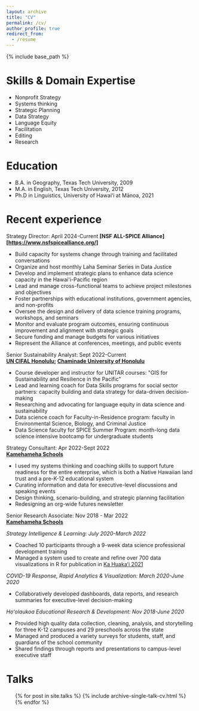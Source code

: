 ```yaml
---
layout: archive
title: "CV"
permalink: /cv/
author_profile: true
redirect_from:
  - /resume
---
```


{% include base_path %}

Skills & Domain Expertise
======
* Nonprofit Strategy
* Systems thinking
* Strategic Planning
* Data Strategy
* Language Equity
* Facilitation
* Editing
* Research
  
Education
======
* B.A. in Geography, Texas Tech University, 2009
* M.A. in English, Texas Tech University, 2012
* Ph.D in Linguistics, University of Hawaiʻi at Mānoa, 2021

Recent experience
======

Strategy Director: April 2024-Current
**[NSF ALL-SPICE Alliance][https://www.nsfspicealliance.org/]**
* Build capacity for systems change through training and facilitated conversations
* Organize and host monthly Laha Seminar Series in Data Justice
* Develop and implement strategic plans to enhance data science capacity in the Hawai'i-Pacific region
* Lead and manage cross-functional teams to achieve project milestones and objectives
* Foster partnerships with educational institutions, government agencies, and non-profits
* Oversee the design and delivery of data science training programs, workshops, and seminars
* Monitor and evaluate program outcomes, ensuring continuous improvement and alignment with strategic goals
* Secure funding and manage budgets for various initiatives
* Represent the Alliance at conferences, meetings, and public events

Senior Sustainability Analyst: Sept 2022-Current  
**[UN CIFAL Honolulu](https://chaminade.edu/cifal-honolulu/); [Chaminade University of Honolulu](https://chaminade.edu/)**
  * Course developer and instructor for UNITAR courses: "GIS for Sustainability and Resilience in the Pacific"
  * Lead and learning coach for Data Skills programs for social sector partners: capacity building and data strategy for data-driven decision-making
  * Researching and advocating for language equity in data science and sustainability
  * Data science coach for Faculty-in-Residence program: faculty in Environmental Science, Biology, and Criminal Justice
  * Data Science faculty for SPICE Summer Program: month-long data science intensive bootcamp for undergraduate students

Strategy Consultant: Apr 2022-Sept 2022  
**[Kamehameha Schools](https://www.ksbe.edu/)**
  * I used my systems thinking and coaching skills to support future readiness for the entire enterprise, which is both a Native Hawaiian land trust and a pre-K-12 educational system
  * Curating information and data for executive-level discussions and speaking events 
  * Design thinking, scenario-building, and strategic planning facilitation
  * Redesigning an org-wide futures newsletter


Senior Research Associate: Nov 2018 - Mar 2022   
**[Kamehameha Schools](https://www.ksbe.edu/)**

*Strategy Intelligence & Learning: July 2020-March 2022* 
  * Coached 10 participants through a 9-week data science professional development training
  * Managed a system used to create and refine over 700 data visualizations in R for publication in [Ka Huakaʻi 2021](https://www.ksbe.edu/ka-huakai)

*COVID-19 Response, Rapid Analytics & Visualization: March 2020-June 2020*   
  * Collaboratively developed dashboards, data reports, and research summaries for executive-level decision-making 

*Hoʻolaukoa Educational Research & Development: Nov 2018-June 2020*
  * Provided high quality data collection, cleaning, analysis, and storytelling for three K-12 campuses and 29 preschools across the state 
  * Managed and produced a variety surveys for students, staff, and guardians of the school community
  * Shared findings through reports and presentations to campus-level executive staff
  

  
Talks
======
  <ul>{% for post in site.talks %}
    {% include archive-single-talk-cv.html %}
  {% endfor %}</ul>
  
